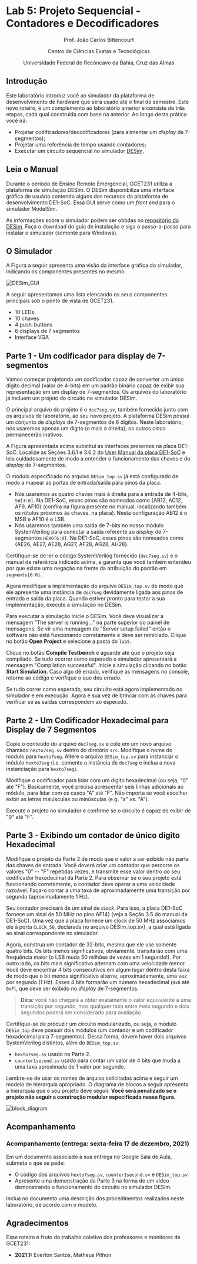 # Lab 5: Projeto Sequencial - Contadores e Decodificadores

<p align="center">
Prof. João Carlos Bittencourt
</p>
<p align="center">
Centro de Ciências Exatas e Tecnológicas
</p>
<p align="center">
Universidade Federal do Recôncavo da Bahia, Cruz das Almas
</p>

## Introdução

Este laboratório introduz você ao simulador da plataforma de desenvolvimento de hardware que será usado até o final do semestre. Este novo roteiro, é um complemento ao laboratório anterior e consiste de três etapas, cada qual construída com base na anterior. Ao longo desta prática você irá:

- Projetar codificadores/decodificadores (para alimentar um *display* de 7-segmentos);
- Projetar uma referência de tempo usando contadores;
- Executar um circuito sequencial no simulador [DESim](https://github.com/fpgacademy/DESim).

## Leia o Manual

Durante o período de Ensino Remoto Emergencial, GCET231 utiliza a plataforma de simulação DESim. O DESim disponibiliza uma interface gráfica de usuário contendo alguns dos recursos da plataforma de desenvolvimento DE1-SoC. Essa GUI serve como um *front end* para o simulador ModelSim. 

As informações sobre o simulador podem ser obtidas no [repositório do DESim](https://github.com/fpgacademy/DESim/releases/tag/v1.0.1). Faça o download do guia de instalação e siga o passo-a-passo para instalar o simulador (somente para Windows).

## O Simulador

A Figura a seguir apresenta uma visão da interface gráfica do simulador, indicando os componentes presentes no mesmo. 

![DESim_GUI](img/DESim_GUI.png)

A seguir apresentamos uma lista elencando os seus componentes principais sob o ponto de vista de GCET231.  

- 10 LEDs
- 10 chaves
- 4 push-buttons
- 6 displays de 7 segmentos
- Interface VGA

## Parte 1 - Um codificador para display de 7-segmentos

Vamos começar projetando um codificador capaz de converter um único dígito decimal (valor de 4-bits) em um padrão binário capaz de exibir sua representação em um display de 7-segmentos. Os arquivos do laboratório já incluem um projeto do circuito no simulador DESim.

O principal arquivo do projeto é o `dec7seg.sv`, também fornecido junto com os arquivos de laboratório, ao seu novo projeto. A plataforma DESim possui um conjunto de *displays* de 7-segmentos de 6 dígitos. Neste laboratório, nós usaremos apenas um dígito (o mais à direita); os outros cinco permanecerão inativos. 

A Figura apresentada acima substitui as interfaces presentes na placa DE1-SoC. Localize as Seções 3.6.1 e 3.6.2 do [User Manual da placa DE1-SoC](https://www.intel.com/content/dam/altera-www/global/en_US/portal/dsn/42/doc-us-dsnbk-42-1004282204-de1-soc-user-manual.pdf) e leia cuidadosamente de modo a entender o funcionamento das chaves e do *display* de 7-segmentos. 

O módulo especificado no arquivo `DESim_top.sv` já está configurado de modo a mapear as portas de entrada/saída para pinos da placa.

-  Nós usaremos as quatro chaves mais à direita para a entrada de 4-bits, `SW[3:0]`. Na DE1-SoC, esses pinos são nomeados como \{AB12, AC12, AF9, AF10} (confira na figura presente no manual, localizando também os rótulos próximos às chaves, na placa). Nesta configuração AB12 é o MSB e AF10 é o LSB.
-  Nós usaremos também uma saída de 7-bits no nosso módulo SystemVerilog para conectar a saída referente ao *display* de 7-segmentos `HEX0[6:0]`. Na DE1-SoC, esses pinos são nomeados como {AE26, AE27, AE28, AG27, AF28, AG28, AH28}.

Certifique-se de ler o código SystemVerilog fornecido (`dec7seg.sv`) e o manual de referência indicado acima, e garanta que você também entendeu por que existe uma negação na frente da atribuição do padrão em `segments[6:0]`.

Agora modifique a implementação do arquivo `DESim_top.sv` de modo que ele apresente uma instância de `dec7seg` devidamente ligada aos pinos de entrada e saída da placa. Quando estiver pronto para testar a sua implementação, execute a simulação no DESim. 

Para executar a simulação inicie o DESim. Você deve visualizar a mensagem "The server is running..." na parte superior do painel de mensagens. Se vir uma mensagem de "Server setup failed" então o software não está funcionando corretamente e deve ser reiniciado. Clique no botão **Open Project** e selecione a pasta do `lab5`. 

Clique no botão **Compile Testbench** e aguarde até que o projeto seja compilado. Se tudo ocorrer como esperado o simulador apresentará a mensagem "Compilation successful". Inicie a simulação clicando no botão **Start Simulation**. Caso algo dê errado, verifique as mensagens no console, retorne ao código e verifique o que deu errado. 

Se tudo correr como esperado, seu circuito está agora implementado no simulador e em execução. Agora é sua vez de brincar com as chaves para verificar se as saídas correspondem ao esperado. 

## Parte 2 - Um Codificador Hexadecimal para Display de 7 Segmentos

Copie o conteúdo do arquivo `dec7seg.sv` e cole em um novo arquivo chamado `hexto7seg.sv` dentro do diretório `src`. Modifique o nome do módulo para `hexto7seg`. Altere o arquivo `DESim_top.sv` para instanciar o módulo `hexto7seg` (i.e. comente a instância de `dec7seg` e inclua a nova instanciação para `hexto7seg`).

Modifique o codificador para lidar com um dígito hexadecimal (ou seja, "0" até "F"). Basicamente, você precisa acrescentar seis linhas adicionais ao módulo, para lidar com os casos "A" até "F". Não importa se você escolher exibir as letras maiúsculas ou minúsculas (e.g. "a" *vs.* "A").

Execute o projeto no simulador  e confirme se o circuito é capaz de exibir de "0" até "F".

## Parte 3 - Exibindo um contador de único dígito Hexadecimal

Modifique o projeto da Parte 2 de modo que o valor a ser exibido não parta das chaves de entrada. Você deverá criar um contador que percorre os valores "0" -- "F" repetidas vezes, e transmite esse valor dentro do seu codificador hexadecimal da Parte 2. Para observar se o seu projeto está funcionando corretamente, o contador deve operar a uma velocidade razoável. Faça-o contar a uma taxa de aproximadamente uma transição por segundo (aproximadamente 1 Hz).


Seu contador precisará de um sinal de *clock*. Para isso, a placa DE1-SoC fornece um sinal de 50 MHz no pino AF14} (veja a Seção 3.5 do manual da DE1-SoC). Uma vez que a placa fornece um clock de 50 MHz associamos ele à porta `CLOCK_50`, declarada no arquivo DESim_top.sv}, a qual está ligada ao sinal correspondente no simulador.

Agora, construa um contador de 32-bits, mesmo que ele use somente quatro bits. Os bits menos significativos, obviamente, transitarão com uma frequência maior (o LSB muda 50 milhões de vezes em 1 segundo!). Por outro lado, os bits mais significativo alternam com uma velocidade menor. Você deve encontrar 4 bits consecutivos em algum lugar dentro desta faixa de modo que o bit menos significativo alterne, aproximadamente, uma vez por segundo (1 Hz). Esses 4 bits formarão um número hexadecimal (`0x0` até `0xF`), que deve ser exibido no *display* de 7-segmentos.

>  **Dica:** você não chegará a obter exatamente o valor equivalente a uma transição por segundo, mas qualquer taxa entre meio segundo e dois segundos poderá ser considerado para avaliação.

Certifique-se de produzir um circuito modularizado, ou seja, o módulo `DESim_top` deve possuir dois módulos (um contador e um codificador hexadecimal para 7-segmentos). Dessa forma, devem haver dois arquivos SystemVerilog distintos, além do `DESim_top.sv`:

-  `hexto7seg.sv` usado na Parte 2. 
-  `counter1second.sv` usado para contar um valor de 4 bits que muda a uma taxa aproximada de 1 valor por segundo.

Lembre-se de usar os nomes de arquivo solicitados acima e seguir um modelo de hierarquia apropriado. O diagrama de blocos a seguir apresenta a hierarquia que o seu projeto deve seguir. **Você será penalizado se o projeto não seguir a construção modular especificada nessa figura.**

![block_diagram](img/block_diagram.png)

## Acompanhamento

### Acompanhamento (entrega: sexta-feira 17 de dezembro, 2021)

Em um documento associado à sua entrega no Google Sala de Aula, submeta o que se pede:

- O código dos arquivos `hexto7seg.sv`, `counter1second.sv` e `DESim_top.sv`
- Apresente uma demonstração da Parte 3 na forma de um vídeo demonstrando o funcionamento do circuito no simulador DESim.

Inclua no documento uma descrição dos procedimentos realizados neste laboratório, de acordo com o modelo.

## Agradecimentos

Esse roteiro é fruto do trabalho coletivo dos professores e monitores de GCET231:

- **2021.1:** Everton Santos, Matheus Pithon

